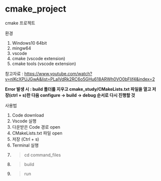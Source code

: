 # cmake_project
cmake 프로젝트

환경
1. Windows10 64bit
2. mingw64
3. vscode
4. cmake (vscode extension)
5. cmake tools (vscode extension)

참고자료 : https://www.youtube.com/watch?v=nlKcXPUJGwA&list=PLalVdRk2RC6o5GHu618ARWh0VO0bFlif4&index=2

**Error 발생 시 : build 폴더를 지우고 cmake_study/CMakeLists.txt 파일을 열고 저장(ctrl + s)한 다음 configure -> build -> debug 순서로 다시 진행할 것**

사용법
1. Code download
2. Vscode 실행
3. 다운받은 Code 경로 open
4. CMakeLists.txt 파일 open
5. 저장 (Ctrl + s)
6. Terminal 실행
7. > cd command_files
8. > build
9. > run
